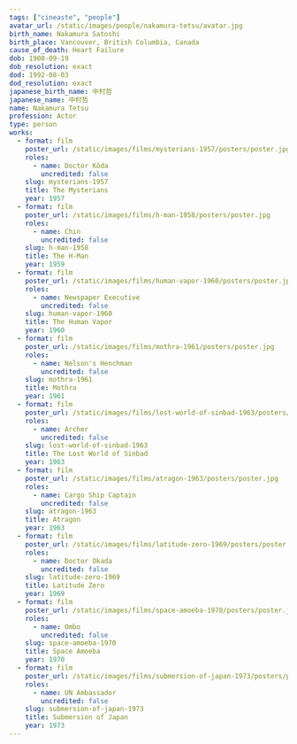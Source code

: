 ```yaml
---
tags: ["cineaste", "people"]
avatar_url: /static/images/people/nakamura-tetsu/avatar.jpg
birth_name: Nakamura Satoshi
birth_place: Vancouver, British Columbia, Canada
cause_of_death: Heart Failure
dob: 1908-09-19
dob_resolution: exact
dod: 1992-08-03
dod_resolution: exact
japanese_birth_name: 中村哲
japanese_name: 中村哲
name: Nakamura Tetsu
profession: Actor
type: person
works:
  - format: film
    poster_url: /static/images/films/mysterians-1957/posters/poster.jpg
    roles:
      - name: Doctor Kôda
        uncredited: false
    slug: mysterians-1957
    title: The Mysterians
    year: 1957
  - format: film
    poster_url: /static/images/films/h-man-1958/posters/poster.jpg
    roles:
      - name: Chin
        uncredited: false
    slug: h-man-1958
    title: The H-Man
    year: 1959
  - format: film
    poster_url: /static/images/films/human-vapor-1960/posters/poster.jpg
    roles:
      - name: Newspaper Executive
        uncredited: false
    slug: human-vapor-1960
    title: The Human Vapor
    year: 1960
  - format: film
    poster_url: /static/images/films/mothra-1961/posters/poster.jpg
    roles:
      - name: Nelson's Henchman
        uncredited: false
    slug: mothra-1961
    title: Mothra
    year: 1961
  - format: film
    poster_url: /static/images/films/lost-world-of-sinbad-1963/posters/poster.jpg
    roles:
      - name: Archer
        uncredited: false
    slug: lost-world-of-sinbad-1963
    title: The Lost World of Sinbad
    year: 1963
  - format: film
    poster_url: /static/images/films/atragon-1963/posters/poster.jpg
    roles:
      - name: Cargo Ship Captain
        uncredited: false
    slug: atragon-1963
    title: Atragon
    year: 1963
  - format: film
    poster_url: /static/images/films/latitude-zero-1969/posters/poster.jpg
    roles:
      - name: Doctor Okada
        uncredited: false
    slug: latitude-zero-1969
    title: Latitude Zero
    year: 1969
  - format: film
    poster_url: /static/images/films/space-amoeba-1970/posters/poster.jpg
    roles:
      - name: Ombo
        uncredited: false
    slug: space-amoeba-1970
    title: Space Amoeba
    year: 1970
  - format: film
    poster_url: /static/images/films/submersion-of-japan-1973/posters/poster.jpg
    roles:
      - name: UN Ambassador
        uncredited: false
    slug: submersion-of-japan-1973
    title: Submersion of Japan
    year: 1973
---
```

